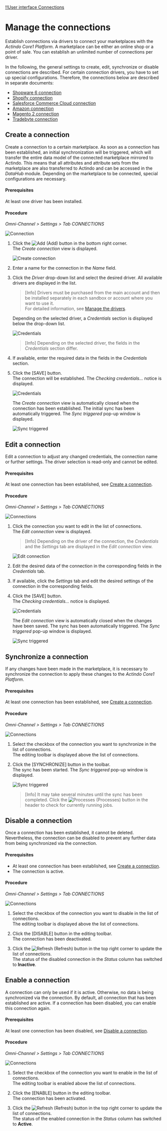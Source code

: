 [!!User interface Connections](../UserInterface/07a_Connections.md)

# Manage the connections

Establish connections via drivers to connect your marketplaces with the *Actindo Core1 Platform*. A marketplace can be either an online shop or a point of sale. You can establish an unlimited number of connections per driver.

In the following, the general settings to create, edit, synchronize or disable connections are described. For certain connection drivers, you have to set up special configurations. Therefore, the connections below are described in separate documents:
- [Shopware 6 connection](./01a_Shopware6.md)
- [Shopify connection](./01b_Shopify.md)
- [Salesforce Commerce Cloud connection](./01c_Salesforce.md)
- [Amazon connection](./01d_Amazon.md)
- [Magento 2 connection](./01e_Magento2.md)
- [Tradebyte connection](./01f_Tradebyte.md)


## Create a connection

Create a connection to a certain marketplace. As soon as a connection has been established, an initial synchronization will be triggered, which will transfer the entire data model of the connected marketplace mirrored to Actindo. This means that all attributes and attribute sets from the marketplace are also transferred to Actindo and can be accessed in the *DataHub* module. Depending on the marketplace to be connected, special configurations are necessary.

[comment]: <> (POS auch in eigener Procedure erklären?)

#### Prerequisites

At least one driver has been installed.

#### Procedure

*Omni-Channel > Settings > Tab CONNECTIONS*

![Connection](../../Assets/Screenshots/Channels/Settings/Connections/Connection.png "[Connection]")

1. Click the ![Add](../../Assets/Icons/Plus01.png "[Add]") (Add) button in the bottom right corner.    
    The *Create connection* view is displayed.

    ![Create connection](../../Assets/Screenshots/Channels/Settings/Connections/CreateConnection.png "[Create connection]")

2. Enter a name for the connection in the *Name* field.

3. Click the *Driver* drop-down list and select the desired driver. All available drivers are displayed in the list.   

    > [Info] Drivers must be purchased from the main account and then be installed separately in each sandbox or account where you want to use it.    
    For detailed information, see [Manage the drivers](to_be_completed).

    Depending on the selected driver, a *Credentials* section is displayed below the drop-down list.

    ![Credentials](../../Assets/Screenshots/Channels/Settings/Connections/Credentials.png "[Credentials]")

    > [Info] Depending on the selected driver, the fields in the *Credentials* section differ.

4. If available, enter the required data in the fields in the *Credentials* section.

5. Click the [SAVE] button.    
    The connection will be established. The *Checking credentials...* notice is displayed.

    ![Credentials](../../Assets/Screenshots/Channels/Settings/Connections/CheckingCredentials.png "[Credentials]")

    The *Create connection* view is automatically closed when the connection has been established. The initial sync has been automatically triggered. The *Sync triggered* pop-up window is displayed.

    ![Sync triggered](../../Assets/Screenshots/Channels/Settings/Connections/SyncTriggered.png "[Sync triggered]")


## Edit a connection

Edit a connection to adjust any changed credentials, the connection name or further settings. The driver selection is read-only and cannot be edited.

#### Prerequisites

At least one connection has been established, see [Create a connection](#create-a-connection).

#### Procedure

*Omni-Channel > Settings > Tab CONNECTIONS*

![Connections](../../Assets/Screenshots/Channels/Settings/Connections/Connections.png "[Connections]")

1. Click the connection you want to edit in the list of connections.   
    The *Edit connection* view is displayed.

    > [Info] Depending on the driver of the connection, the *Credentials* and the *Settings* tab are displayed in the *Edit connection* view.

    ![Edit connection](../../Assets/Screenshots/Channels/Settings/Connections/EditConnection.png "[Edit connection]")

2. Edit the desired data of the connection in the corresponding fields in the *Credentials* tab.

3. If available, click the *Settings* tab and edit the desired settings of the connection in the corresponding fields.

4. Click the [SAVE] button.   
    The *Checking credentials...* notice is displayed.

    ![Credentials](../../Assets/Screenshots/Channels/Settings/Connections/CheckingCredentials.png "[Credentials]")

    The *Edit connection* view is automatically closed when the changes have been saved. The sync has been automatically triggered. The *Sync triggered* pop-up window is displayed.

    ![Sync triggered](../../Assets/Screenshots/Channels/Settings/Connections/SyncTriggered.png "[Sync triggered]")



## Synchronize a connection

If any changes have been made in the marketplace, it is necessary to synchronize the connection to apply these changes to the *Actindo Core1 Platform*.

#### Prerequisites

At least one connection has been established, see [Create a connection](#create-a-connection).

#### Procedure

*Omni-Channel > Settings > Tab CONNECTIONS*

![Connections](../../Assets/Screenshots/Channels/Settings/Connections/Connections.png "[Connections]")

1. Select the checkbox of the connection you want to synchronize in the list of connections.   
    The editing toolbar is displayed above the list of connections.

2. Click the [SYNCHRONIZE] button in the toolbar.   
    The sync has been started. The *Sync triggered* pop-up window is displayed.

    ![Sync triggered](../../Assets/Screenshots/Channels/Settings/Connections/SyncTriggered.png "[Sync triggered]")

    > [Info] It may take several minutes until the sync has been completed. Click the ![Processes](../../Assets/Icons/Process.png "[Processes]") (Processes) button in the header to check for currently running jobs.



## Disable a connection

Once a connection has been established, it cannot be deleted. Nevertheless, the connection can be disabled to prevent any further data from being synchronized via the connection.

[comment]: <> (Stimmt es, dass connections nicht mehr gelöscht werden können? Warum gibt es dann einen Delete button?)

#### Prerequisites

- At least one connection has been established, see [Create a connection](#create-a-connection).
- The connection is active.

#### Procedure

*Omni-Channel > Settings > Tab CONNECTIONS*

![Connections](../../Assets/Screenshots/Channels/Settings/Connections/Connections.png "[Connections]")

1. Select the checkbox of the connection you want to disable in the list of connections.   
    The editing toolbar is displayed above the list of connections.

2. Click the [DISABLE] button in the editing toolbar.   
    The connection has been deactivated.

3. Click the ![Refresh](../../Assets/Icons/Refresh01.png "[Refresh]") (Refresh) button in the top right corner to update the list of connections.   
    The status of the disabled connection in the *Status* column has switched to **Inactive**.



## Enable a connection

A connection can only be used if it is active. Otherwise, no data is being synchronized via the connection. By default, all connection that has been established are active. If a connection has been disabled, you can enable this connection again.

#### Prerequisites

At least one connection has been disabled, see [Disable a connection](#disable-a-connection).

#### Procedure

*Omni-Channel > Settings > Tab CONNECTIONS*

![Connections](../../Assets/Screenshots/Channels/Settings/Connections/Connections.png "[Connections]")

1. Select the checkbox of the connection you want to enable in the list of connections.   
    The editing toolbar is enabled above the list of connections.

2. Click the [ENABLE] button in the editing toolbar.   
    The connection has been activated.

3. Click the ![Refresh](../../Assets/Icons/Refresh01.png "[Refresh]") (Refresh) button in the top right corner to update the list of connections.   
    The status of the enabled connection in the *Status* column has switched to **Active**.